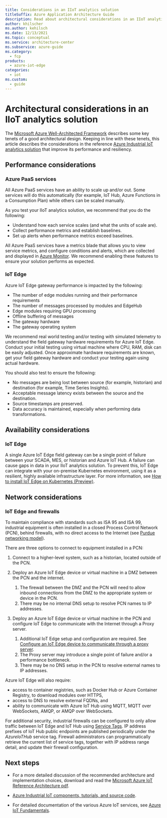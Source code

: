 ```yaml
---
title: Considerations in an IIoT analytics solution
titleSuffix: Azure Application Architecture Guide
description: Read about architectural considerations in an IIoT analytics solution. View discussions about performance, availability, and networking.
author: khilscher
ms.author: kehilsch
ms.date: 12/13/2021
ms.topic: conceptual
ms.service: architecture-center
ms.subservice: azure-guide
ms.category:
  - fcp
products:
  - azure-iot-edge
categories:
  - iot
ms.custom:
  - guide
---
```


# Architectural considerations in an IIoT analytics solution

The [Microsoft Azure Well-Architected Framework](/azure/architecture/framework/index.md) describes some key tenets of a good architectural design. Keeping in line with these tenets, this article describes the considerations in the reference [Azure Industrial IoT analytics solution](./iiot-architecture.md) that improve its performance and resiliency.

## Performance considerations

### Azure PaaS services

All Azure PaaS services have an ability to scale up and/or out. Some services will do this automatically (for example, IoT Hub, Azure Functions in a Consumption Plan) while others can be scaled manually.

As you test your IIoT analytics solution, we recommend that you do the following:

- Understand how each service scales (and what the units of scale are).
- Collect performance metrics and establish baselines.
- Set up alerts when performance metrics exceed baselines.

All Azure PaaS services have a metrics blade that allows you to view service metrics, and configure conditions and alerts, which are collected and displayed in [Azure Monitor](/azure/azure-monitor/overview). We recommend enabling these features to ensure your solution performs as expected.

### IoT Edge

Azure IoT Edge gateway performance is impacted by the following:

- The number of edge modules running and their performance requirements
- The number of messages processed by modules and EdgeHub
- Edge modules requiring GPU processing
- Offline buffering of messages
- The gateway hardware
- The gateway operating system

We recommend real world testing and/or testing with simulated telemetry to understand the field gateway hardware requirements for Azure IoT Edge. Conduct your initial testing using virtual machine where CPU, RAM, disk can be easily adjusted. Once approximate hardware requirements are known, get your field gateway hardware and conduct your testing again using actual hardware.

You should also test to ensure the following:

- No messages are being lost between source (for example, historian) and destination (for example, Time Series Insights).
- Acceptable message latency exists between the source and the destination.
- Source timestamps are preserved.
- Data accuracy is maintained, especially when performing data transformations.

## Availability considerations

### IoT Edge

A single Azure IoT Edge field gateway can be a single point of failure between your SCADA, MES, or historian and Azure IoT Hub. A failure can cause gaps in data in your IIoT analytics solution. To prevent this, IoT Edge can integrate with your on-premise Kubernetes environment, using it as a resilient, highly available infrastructure layer. For more information, see [How to install IoT Edge on Kubernetes (Preview)](/azure/iot-edge/how-to-install-iot-edge-kubernetes).

## Network considerations

### IoT Edge and firewalls

To maintain compliance with standards such as ISA 95 and ISA 99, industrial equipment is often installed in a closed Process Control Network (PCN), behind firewalls, with no direct access to the Internet (see [Purdue networking model](https://en.wikipedia.org/wiki/Purdue_Enterprise_Reference_Architecture)).

There are three options to connect to equipment installed in a PCN:

1. Connect to a higher-level system, such as a historian, located outside of the PCN.

1. Deploy an Azure IoT Edge device or virtual machine in a DMZ between the PCN and the internet.
    1. The firewall between the DMZ and the PCN will need to allow inbound connections from the DMZ to the appropriate system or device in the PCN.
    1. There may be no internal DNS setup to resolve PCN names to IP addresses.

1. Deploy an Azure IoT Edge device or virtual machine in the PCN and configure IoT Edge to communicate with the Internet through a Proxy server.
    1. Additional IoT Edge setup and configuration are required. See [Configure an IoT Edge device to communicate through a proxy server](/azure/iot-edge/how-to-configure-proxy-support).
    1. The Proxy server may introduce a single point of failure and/or a performance bottleneck.
    1. There may be no DNS setup in the PCN to resolve external names to IP addresses.

Azure IoT Edge will also require:

- access to container registries, such as Docker Hub or Azure Container Registry, to download modules over HTTPS,
- access to DNS to resolve external FQDNs, and
- ability to communicate with Azure IoT Hub using MQTT, MQTT over WebSockets, AMQP, or AMQP over WebSockets.

For additional security, industrial firewalls can be configured to only allow traffic between IoT Edge and IoT Hub using [Service Tags](/azure/virtual-network/service-tags-overview#service-tags-on-premises). IP address prefixes of IoT Hub public endpoints are published periodically under the *AzureIoTHub* service tag. Firewall administrators can programmatically retrieve the current list of service tags, together with IP address range detail, and update their firewall configuration.

## Next steps

- For a more detailed discussion of the recommended architecture and implementation choices, download and read the [Microsoft Azure IoT Reference Architecture pdf](https://aka.ms/iotrefarchitecture).

- [Azure Industrial IoT components, tutorials, and source code](https://azure.github.io/Industrial-IoT/).

- For detailed documentation of the various Azure IoT services, see [Azure IoT Fundamentals](/azure/iot-fundamentals/).
